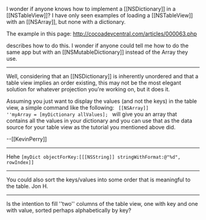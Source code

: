 I wonder if anyone knows how to implement a [[NSDictionary]] in a [[NSTableView]]? I have only seen examples of loading a [[NSTableView]] with an [[NSArray]], but none with a dictionary.

The example in this page:
http://cocoadevcentral.com/articles/000063.php

describes how to do this. I wonder if anyone could tell me how to do the same app but with an [[NSMutableDictionary]] instead of the Array they use.

----

Well, considering that an [[NSDictionary]] is inherently unordered and that a table view implies an order existing, this may not be the most elegant solution for whatever projection you're working on, but it does it.

Assuming you just want to display the values (and not the keys) in the table view, a simple command like the following:
<code>
[[NSArray]] ''myArray = [myDictionary allValues];
</code>
will give you an array that contains all the values in your dictionary and you can use that as the data source for your table view as the tutorial you mentioned above did.

--[[KevinPerry]]

----

Hehe <code>[myDict objectForKey:[[[NSString]] stringWithFormat:@"%d", rowIndex]]</code>

----

You could also sort the keys/values into some order that is meaningful to the table. Jon H.

----

Is the intention to fill ''two'' columns of the table view, one with key and one with value, sorted perhaps alphabetically by key?